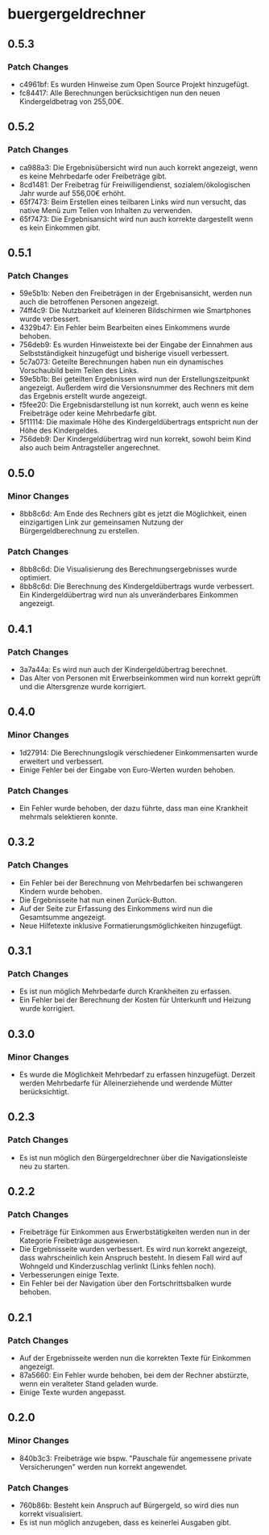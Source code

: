 # buergergeldrechner

## 0.5.3

### Patch Changes

- c4961bf: Es wurden Hinweise zum Open Source Projekt hinzugefügt.
- fc84417: Alle Berechnungen berücksichtigen nun den neuen Kindergeldbetrag von 255,00€.

## 0.5.2

### Patch Changes

- ca988a3: Die Ergebnisübersicht wird nun auch korrekt angezeigt, wenn es keine Mehrbedarfe oder Freibeträge gibt.
- 8cd1481: Der Freibetrag für Freiwilligendienst, sozialem/ökologischen Jahr wurde auf 556,00€ erhöht.
- 65f7473: Beim Erstellen eines teilbaren Links wird nun versucht, das native Menü zum Teilen von Inhalten zu verwenden.
- 65f7473: Die Ergebnisansicht wird nun auch korrekte dargestellt wenn es kein Einkommen gibt.

## 0.5.1

### Patch Changes

- 59e5b1b: Neben den Freibeträgen in der Ergebnisansicht, werden nun auch die betroffenen Personen angezeigt.
- 74ff4c9: Die Nutzbarkeit auf kleineren Bildschirmen wie Smartphones wurde verbessert.
- 4329b47: Ein Fehler beim Bearbeiten eines Einkommens wurde behoben.
- 756deb9: Es wurden Hinweistexte bei der Eingabe der Einnahmen aus Selbstständigkeit hinzugefügt und bisherige visuell verbessert.
- 5c7a073: Geteilte Berechnungen haben nun ein dynamisches Vorschaubild beim Teilen des Links.
- 59e5b1b: Bei geteilten Ergebnissen wird nun der Erstellungszeitpunkt angezeigt. Außerdem wird die Versionsnummer des Rechners mit dem das Ergebnis erstellt wurde angezeigt.
- f5fee20: Die Ergebnisdarstellung ist nun korrekt, auch wenn es keine Freibeträge oder keine Mehrbedarfe gibt.
- 5f11114: Die maximale Höhe des Kindergeldübertrags entspricht nun der Höhe des Kindergeldes.
- 756deb9: Der Kindergeldübertrag wird nun korrekt, sowohl beim Kind also auch beim Antragsteller angerechnet.

## 0.5.0

### Minor Changes

- 8bb8c6d: Am Ende des Rechners gibt es jetzt die Möglichkeit, einen einzigartigen Link zur gemeinsamen Nutzung der Bürgergeldberechnung zu erstellen.

### Patch Changes

- 8bb8c6d: Die Visualisierung des Berechnungsergebnisses wurde optimiert.
- 8bb8c6d: Die Berechnung des Kindergeldübertrags wurde verbessert. Ein Kindergeldübertrag wird nun als unveränderbares Einkommen angezeigt.

## 0.4.1

### Patch Changes

- 3a7a44a: Es wird nun auch der Kindergeldübertrag berechnet.
- Das Alter von Personen mit Erwerbseinkommen wird nun korrekt geprüft und die Altersgrenze wurde korrigiert.

## 0.4.0

### Minor Changes

- 1d27914: Die Berechnungslogik verschiedener Einkommensarten wurde erweitert und verbessert.
- Einige Fehler bei der Eingabe von Euro-Werten wurden behoben.

### Patch Changes

- Ein Fehler wurde behoben, der dazu führte, dass man eine Krankheit mehrmals selektieren konnte.

## 0.3.2

### Patch Changes

- Ein Fehler bei der Berechnung von Mehrbedarfen bei schwangeren Kindern wurde behoben.
- Die Ergebnisseite hat nun einen Zurück-Button.
- Auf der Seite zur Erfassung des Einkommens wird nun die Gesamtsumme angezeigt.
- Neue Hilfetexte inklusive Formatierungsmöglichkeiten hinzugefügt.

## 0.3.1

### Patch Changes

- Es ist nun möglich Mehrbedarfe durch Krankheiten zu erfassen.
- Ein Fehler bei der Berechnung der Kosten für Unterkunft und Heizung wurde korrigiert.

## 0.3.0

### Minor Changes

- Es wurde die Möglichkeit Mehrbedarf zu erfassen hinzugefügt. Derzeit werden Mehrbedarfe für Alleinerziehende und werdende Mütter berücksichtigt.

## 0.2.3

### Patch Changes

- Es ist nun möglich den Bürgergeldrechner über die Navigationsleiste neu zu starten.

## 0.2.2

### Patch Changes

- Freibeträge für Einkommen aus Erwerbstätigkeiten werden nun in der Kategorie Freibeträge ausgewiesen.
- Die Ergebnisseite wurden verbessert. Es wird nun korrekt angezeigt, dass wahrscheinlich kein Anspruch besteht. In diesem Fall wird auf Wohngeld und Kinderzuschlag verlinkt (Links fehlen noch).
- Verbesserungen einige Texte.
- Ein Fehler bei der Navigation über den Fortschrittsbalken wurde behoben.

## 0.2.1

### Patch Changes

- Auf der Ergebnisseite werden nun die korrekten Texte für Einkommen angezeigt.
- 87a5660: Ein Fehler wurde behoben, bei dem der Rechner abstürzte, wenn ein veralteter Stand geladen wurde.
- Einige Texte wurden angepasst.

## 0.2.0

### Minor Changes

- 840b3c3: Freibeträge wie bspw. "Pauschale für angemessene private Versicherungen" werden nun korrekt angewendet.

### Patch Changes

- 760b86b: Besteht kein Anspruch auf Bürgergeld, so wird dies nun korrekt visualisiert.
- Es ist nun möglich anzugeben, dass es keinerlei Ausgaben gibt.
